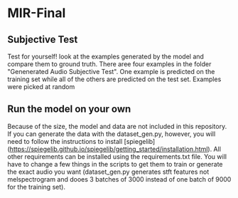 # MIR-Final


## Subjective Test
Test for yourself! look at the examples generated by the model and compare them to ground truth. There aree four examples in the folder "Genenerated Audio Subjective Test". One example is predicted on the training set while all of the others are predicted on the test set. Examples were picked at random

## Run the model on your own
Because of the size, the model and data are not included in this repository. If you can generate the data with the dataset_gen.py, however, you will need to follow the instructions to install [spiegelib] (https://spiegelib.github.io/spiegelib/getting_started/installation.html). All other requirements can be installed using the requirements.txt file. You will have to change a few things in the scripts to get them to train or generate the exact audio you want (dataset_gen.py generates stft features not melspectrogram and dooes 3 batches of 3000 instead of one batch of 9000 for the training set).

